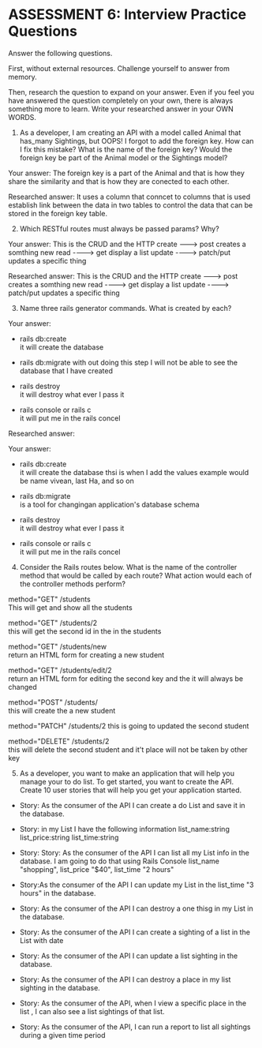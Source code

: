 # ASSESSMENT 6: Interview Practice Questions
Answer the following questions.

First, without external resources. Challenge yourself to answer from memory.

Then, research the question to expand on your answer. Even if you feel you have answered the question completely on your own, there is always something more to learn. Write your researched answer in your OWN WORDS.

1. As a developer, I am creating an API with a model called Animal that has_many Sightings, but OOPS! I forgot to add the foreign key. How can I fix this mistake? What is the name of the foreign key? Would the foreign key be part of the Animal model or the Sightings model?

  Your answer: The foreign key is a part of the Animal and that is how they share the similarity and that is how they are conected to each other.

  Researched answer: It uses a column that conncet to columns that is used establish link between the data in two tables to control the data that can be stored in the foreign key table.



2. Which RESTful routes must always be passed params? Why?

  Your answer: This is the CRUD and the HTTP 
  create ---> post    creates a somthing new
  read ----> get        display a list 
  update ----> patch/put    updates a specific thing


  Researched answer:  This is the CRUD and the HTTP 
  create ---> post    creates a somthing new
  read ----> get        display a list 
  update ----> patch/put    updates a specific thing



3. Name three rails generator commands. What is created by each?

  Your answer: 
  - rails db:create                
   it will create the database 
 
  - rails db:migrate 
  with out doing this step I will not be able to see the database that I have created                
  

  - rails destroy                  
  it will destroy what ever I pass it


  - rails console or rails c       
  it will put me in the rails concel

  Researched answer: 

   Your answer: 
  - rails db:create                
   it will create the database thsi is when I add the values example would be name vivean, last Ha, and so on
 
  - rails db:migrate               
   is a tool for changingan application's database schema

  - rails destroy                  
  it will destroy what ever I pass it


  - rails console or rails c       
  it will put me in the rails concel



4. Consider the Rails routes below. What is the name of the controller method that would be called by each route? What action would each of the controller methods perform?

method="GET"    /students        
This will get  and show all the students

method="GET"    /students/2       
this will get the second id in the in the students

method="GET"    /students/new      
return an HTML form for creating a new student 

method="GET"    /students/edit/2    
return an HTML form for editing the second key and the it will always be changed 

method="POST"   /students/  
this will create the a new student      

method="PATCH"  /students/2 
this is going to updated the second student      

method="DELETE" /students/2  
this will delete the second student and it't place will not be taken by other key     



5. As a developer, you want to make an application that will help you manage your to do list. To get started, you want to create the API. Create 10 user stories that will help you get your application started.

- Story: As the consumer of the API I can create a do List and save it in the database.

- Story: in my List I have the following information 
list_name:string 
list_price:string 
list_time:string

- Story: Story: As the consumer of the API I can list all my List info in the database.
I am going to do that using Rails Console
list_name "shopping", list_price "$40", list_time "2 hours"


- Story:As the consumer of the API I can update my List in the list_time "3 hours" in the database.

- Story: As the consumer of the API I can destroy a one thisg in my List in the database.


- Story: As the consumer of the API I can create a sighting of a list in the List with date

- Story: As the consumer of the API I can update a list sighting in the database.

- Story:  As the consumer of the API I can destroy a place in my list sighting in the database.

- Story: As the consumer of the API, when I view a specific place in the list , I can also see a list sightings of that list.

- Story: As the consumer of the API, I can run a report to list all sightings during a given time period